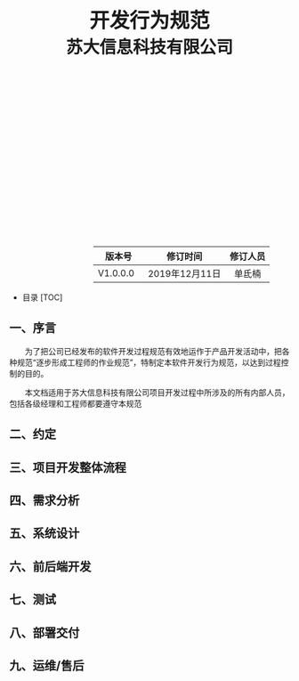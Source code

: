 </br>
</br>
</br>
</br>
</br>
</br>
</br>
</br>
</br>
<center style="font-size:36px;font-weight:bold;"> 开发行为规范 </center>
<center style="font-size:30px;font-weight:bold;"> 苏大信息科技有限公司 </center>
</br>
</br>
</br>
</br>
</br>
</br>
</br>
</br>
</br>
</br>
</br>
</br>
</br>
</br>
</br>
</br>
</br>
</br>
</br>  
<style type="text/css"> 
  p{ /*段落缩进两个字*/
   text-indent:2em;
   }
</style>

<center style="margin-left:30%;">

|     版本号      |    修订时间    | 修订人员 |
| :-------------: | :------------: | :------: |
| V1.0.0.0 &nbsp; | 2019年12月11日 |  单氐楠  |
</center>





- 目录
[TOC]


## 一、序言
<p>为了把公司已经发布的软件开发过程规范有效地运作于产品开发活动中，把各种规范“逐步形成工程师的作业规范”，特制定本软件开发行为规范，以达到过程控制的目的。</p>
<p>本文档适用于苏大信息科技有限公司项目开发过程中所涉及的所有内部人员，包括各级经理和工程师都要遵守本规范</p>


## 二、约定
## 三、项目开发整体流程
## 四、需求分析
## 五、系统设计
## 六、前后端开发
## 七、测试
## 八、部署交付
## 九、运维/售后